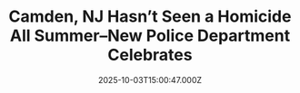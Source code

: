 ---
title: "Camden, NJ Hasn’t Seen a Homicide All Summer–New Police Department Celebrates"
date: 2025-10-03T15:00:47.000Z
category: Human Kindness
externalLink: "https://www.goodnewsnetwork.org/new-jersey-city-goes-the-entire-summer-without-a-homicide-new-police-department-celebrates/"
image: ""
excerpt: "For what was one of the most dangerous cities in America, a summer without a homicide is a major achievement. Major—doubtless; but unexpected? Perhaps not. Camden, New Jersey hasn’t experienced a summer without a homicide in 5 decades, but thanks to a new approach to policing and a new police department in general, sunny summers […] The post Camden, NJ…"
---